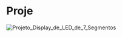 # Proje

![Projeto_Display_de_LED_de_7_Segmentos](https://github.com/user-attachments/assets/9eec8055-4d3a-4ee0-8d12-18627fa1eed5)
